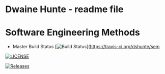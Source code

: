 # Dwaine Hunte - readme file
# Software Engineering Methods

- Master Build Status [![Build Status](https://travis-ci.org/dshunte/sem.svg?branch=master)](https://travis-ci.org/dshunte/sem

[![LICENSE](https://img.shields.io/github/license/dshunte/sem.svg?style=flat-square)](https://github.com/dshunte/sem/blob/master/LICENSE)

[![Releases](https://img.shields.io/github/release/dshunte/sem/all.svg?style=flat-square)](https://github.com/dshunte/sem/releases)

